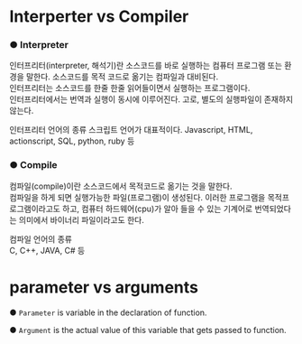 Interperter vs Compiler
================================================

### ● Interpreter
인터프리터(interpreter, 해석기)란 소스코드를 바로 실행하는 컴퓨터 프로그램 또는 환경을 말한다. 소스코드를 목적 코드로 옮기는 컴파일과 대비된다.   
인터프리터는 소스코드를 한줄 한줄 읽어들이면서 실행하는 프로그램이다.   
인터프리터에서는 번역과 실행이 동시에 이루어진다. 고로, 별도의 실행파일이 존재하지 않는다.   
   
인터프리터 언어의 종류
스크립트 언어가 대표적이다.
Javascript, HTML, actionscript, SQL, python, ruby 등

### ● Compile
컴파일(compile)이란 소스코드에서 목적코드로 옮기는 것을 말한다.   
컴파일을 하게 되면 실행가능한 파일(프로그램)이 생성된다. 이러한 프로그램을 목적프로그램이라고도 하고, 컴퓨터 하드웨어(cpu)가 알아 들을 수 있는 기계어로 번역되었다는 의미에서
바이너리 파일이라고도 한다.   
   
컴파일 언어의 종류   
C, C++, JAVA, C# 등

parameter vs arguments
======================================

● ```Parameter``` is variable in the declaration of function.   
   
● ```Argument``` is the actual value of this variable that gets passed to function.
